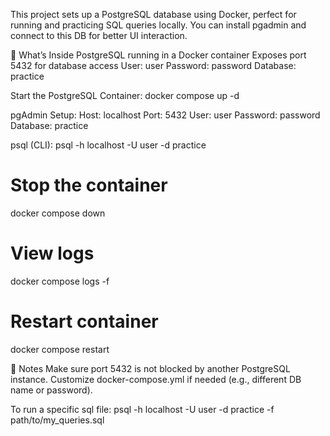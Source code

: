 This project sets up a PostgreSQL database using Docker, perfect for running and practicing SQL queries locally.
You can install pgadmin and connect to this DB for better UI interaction.

🐳 What’s Inside
PostgreSQL running in a Docker container
Exposes port 5432 for database access
    User: user
    Password: password
    Database: practice

Start the PostgreSQL Container: docker compose up -d

pgAdmin Setup:
    Host: localhost
    Port: 5432
    User: user
    Password: password
    Database: practice

psql (CLI): psql -h localhost -U user -d practice

# Stop the container
docker compose down
# View logs
docker compose logs -f
# Restart container
docker compose restart


📌 Notes
Make sure port 5432 is not blocked by another PostgreSQL instance.
Customize docker-compose.yml if needed (e.g., different DB name or password).


To run a specific sql file: psql -h localhost -U user -d practice -f path/to/my_queries.sql
